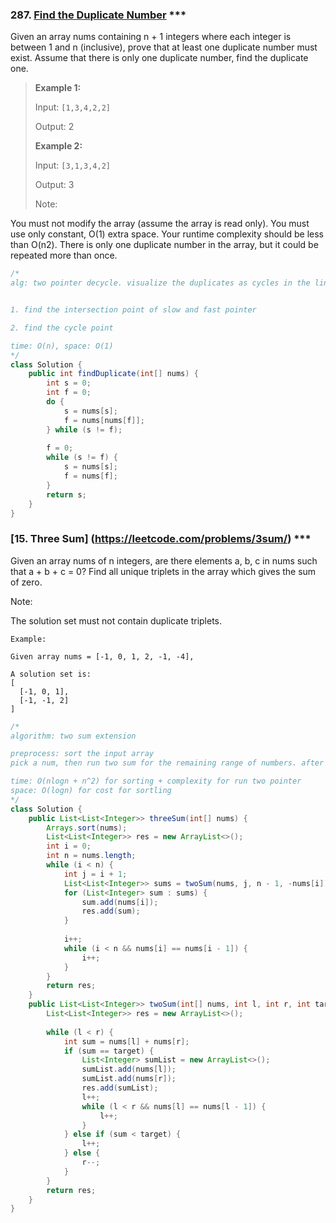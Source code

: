 
### 287. [Find the Duplicate Number](https://leetcode.com/problems/find-the-duplicate-number/) ***
Given an array nums containing n + 1 integers where each integer is between 1 and n (inclusive), prove that at least one duplicate number must exist. Assume that there is only one duplicate number, find the duplicate one.

> **Example 1:**
> 
> Input: `[1,3,4,2,2]`
>
> Output: 2
>
> **Example 2:**
>
> Input: `[3,1,3,4,2]`
>
> Output: 3
>
> Note:

You must not modify the array (assume the array is read only).
You must use only constant, O(1) extra space.
Your runtime complexity should be less than O(n2).
There is only one duplicate number in the array, but it could be repeated more than once.
```java
/*
alg: two pointer decycle. visualize the duplicates as cycles in the linkedlist, since given range of numbers, each nums[i] effectively map to a unique linkedlist node except the duplicate number. so the problem is the same as to find the cycle node in a linkedlist


1. find the intersection point of slow and fast pointer

2. find the cycle point

time: O(n), space: O(1)
*/
class Solution {
    public int findDuplicate(int[] nums) {
        int s = 0;
        int f = 0;
        do {
            s = nums[s];
            f = nums[nums[f]];
        } while (s != f);
        
        f = 0;
        while (s != f) {
            s = nums[s];
            f = nums[f];
        }
        return s;
    }
}
```

### [15. Three Sum] (https://leetcode.com/problems/3sum/) ***

Given an array nums of n integers, are there elements a, b, c in nums such that a + b + c = 0? Find all unique triplets in the array which gives the sum of zero.

Note:

The solution set must not contain duplicate triplets.

```
Example:

Given array nums = [-1, 0, 1, 2, -1, -4],

A solution set is:
[
  [-1, 0, 1],
  [-1, -1, 2]
]
```

```java
/*
algorithm: two sum extension

preprocess: sort the input array
pick a num, then run two sum for the remaining range of numbers. after each two sum, move the num to the next non-duplicate number to ensure non-duplicate solutions

time: O(nlogn + n^2) for sorting + complexity for run two pointer
space: O(logn) for cost for sortling
*/
class Solution {
    public List<List<Integer>> threeSum(int[] nums) {
        Arrays.sort(nums);
        List<List<Integer>> res = new ArrayList<>();
        int i = 0;
        int n = nums.length;
        while (i < n) {
            int j = i + 1;
            List<List<Integer>> sums = twoSum(nums, j, n - 1, -nums[i]); //nums[i] + twoSum = 0
            for (List<Integer> sum : sums) {
                sum.add(nums[i]);
                res.add(sum);
            }
            
            i++;
            while (i < n && nums[i] == nums[i - 1]) {
                i++;
            }
        }
        return res;
    }
    public List<List<Integer>> twoSum(int[] nums, int l, int r, int target) {
        List<List<Integer>> res = new ArrayList<>();
        
        while (l < r) {
            int sum = nums[l] + nums[r];
            if (sum == target) {
                List<Integer> sumList = new ArrayList<>();
                sumList.add(nums[l]);
                sumList.add(nums[r]);
                res.add(sumList);
                l++;
                while (l < r && nums[l] == nums[l - 1]) {
                    l++;
                }
            } else if (sum < target) {
                l++;
            } else {
                r--;
            }
        }
        return res;
    }
}
```